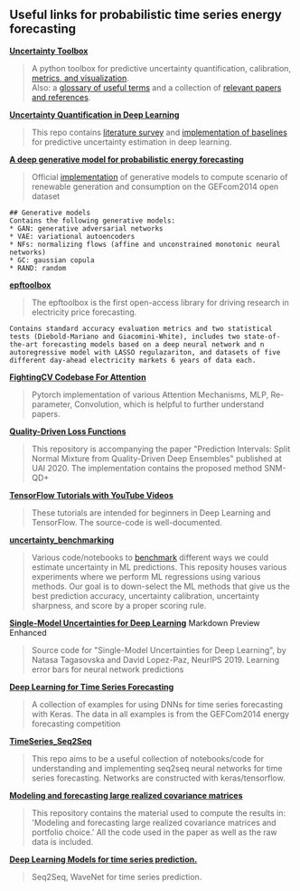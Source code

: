 
## Useful links for probabilistic time series energy forecasting

**[Uncertainty Toolbox](https://github.com/uncertainty-toolbox/uncertainty-toolbox)**
> A python toolbox for predictive uncertainty quantification, calibration,
> [metrics, and visualization](#metrics).\
> Also: a [glossary of useful terms](docs/glossary.md) and a collection
> of [relevant papers and references](docs/paper_list.md).


**[Uncertainty Quantification in Deep Learning](https://github.com/ahmedmalaa/deep-learning-uncertainty)**

> This repo contains [literature survey](#literature_survey) and [implementation of baselines](#baselines) for predictive uncertainty estimation in deep learning.


**[A deep generative model for probabilistic energy forecasting](https://github.com/jonathandumas/generative-models)**
> Official [implementation](#baselines) of generative models to compute scenario of renewable generation and consumption on the GEFcom2014 open dataset
```
## Generative models
Contains the following generative models:
* GAN: generative adversarial networks
* VAE: variational autoencoders
* NFs: normalizing flows (affine and unconstrained monotonic neural networks)
* GC: gaussian copula
* RAND: random
```

**[epftoolbox](https://github.com/jeslago/epftoolbox)**
> The epftoolbox is the first open-access library for driving research in electricity price forecasting. 
```
Contains standard accuracy evaluation metrics and two statistical tests (Diebold-Mariano and Giacomini-White), includes two state-of-the-art forecasting models based on a deep neural network and n autoregressive model with LASSO regulazariton, and datasets of five different day-ahead electricity markets 6 years of data each. 
```

**[FightingCV Codebase For Attention](https://github.com/xmu-xiaoma666/External-Attention-pytorch)**
> Pytorch implementation of various Attention Mechanisms, MLP, Re-parameter, Convolution, which is helpful to further understand papers.

**[Quality-Driven Loss Functions](https://github.com/tarik/pi-snm-qde)**
> This repository is accompanying the paper "Prediction Intervals: Split Normal Mixture from Quality-Driven Deep Ensembles" published at UAI 2020. The implementation contains the proposed method SNM-QD+

**[TensorFlow Tutorials with YouTube Videos](https://github.com/Hvass-Labs/TensorFlow-Tutorials)**
> These tutorials are intended for beginners in Deep Learning and TensorFlow. The source-code is well-documented.

**[uncertainty_benchmarking](https://github.com/ulissigroup/uncertainty_benchmarking)**
> Various code/notebooks to [benchmark](#benchmarks) different ways we could estimate uncertainty in ML predictions. This reposity houses various experiments where we perform ML regressions using various methods. Our goal is to down-select the ML methods that give us the best prediction accuracy, uncertainty calibration, uncertainty sharpness, and score by a proper scoring rule. 

**[Single-Model Uncertainties for Deep Learning](https://github.com/facebookresearch/SingleModelUncertainty)**
Markdown Preview Enhanced
> Source code for "Single-Model Uncertainties for Deep Learning", by Natasa Tagasovska and David Lopez-Paz, NeurIPS 2019. Learning error bars for neural network predictions 

**[Deep Learning for Time Series Forecasting](https://github.com/Azure/DeepLearningForTimeSeriesForecasting)**
> A collection of examples for using DNNs for time series forecasting with Keras. The data in all examples is from the GEFCom2014 energy forecasting competition

**[TimeSeries_Seq2Seq](https://github.com/JEddy92/TimeSeries_Seq2Seq)**
> This repo aims to be a useful collection of notebooks/code for understanding and implementing seq2seq neural networks for time series forecasting. Networks are constructed with keras/tensorflow.

**[Modeling and forecasting large realized covariance matrices](https://github.com/lcallot/rcv-fc)** 

> This repository contains the material used to compute the results in: 'Modeling and forecasting large realized covariance matrices and portfolio choice.' All the code used in the paper as well as the raw data is included.

**[Deep Learning Models for time series prediction.](https://github.com/EvilPsyCHo/Deep-Time-Series-Prediction)**

> Seq2Seq, WaveNet for time series prediction. 